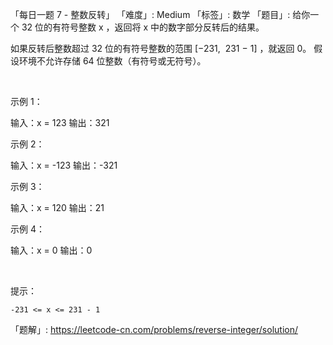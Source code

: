 「每日一题 7 - 整数反转」
「难度」: Medium
「标签」: 数学
「题目」: 给你一个 32 位的有符号整数 x ，返回将 x 中的数字部分反转后的结果。

如果反转后整数超过 32 位的有符号整数的范围 [−231,  231 − 1] ，就返回 0。
假设环境不允许存储 64 位整数（有符号或无符号）。

 

示例 1：

输入：x = 123
输出：321


示例 2：

输入：x = -123
输出：-321


示例 3：

输入：x = 120
输出：21


示例 4：

输入：x = 0
输出：0


 

提示：


	-231 <= x <= 231 - 1



「题解」: https://leetcode-cn.com/problems/reverse-integer/solution/